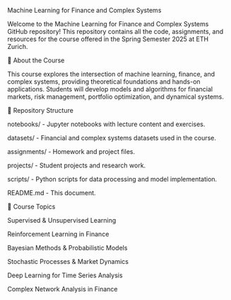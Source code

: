 Machine Learning for Finance and Complex Systems

Welcome to the Machine Learning for Finance and Complex Systems GitHub repository! This repository contains all the code, assignments, and resources for the course offered in the Spring Semester 2025 at ETH Zurich.

📌 About the Course

This course explores the intersection of machine learning, finance, and complex systems, providing theoretical foundations and hands-on applications. Students will develop models and algorithms for financial markets, risk management, portfolio optimization, and dynamical systems.

📂 Repository Structure

notebooks/ - Jupyter notebooks with lecture content and exercises.

datasets/ - Financial and complex systems datasets used in the course.

assignments/ - Homework and project files.

projects/ - Student projects and research work.

scripts/ - Python scripts for data processing and model implementation.

README.md - This document.

📖 Course Topics

Supervised & Unsupervised Learning

Reinforcement Learning in Finance

Bayesian Methods & Probabilistic Models

Stochastic Processes & Market Dynamics

Deep Learning for Time Series Analysis

Complex Network Analysis in Finance




